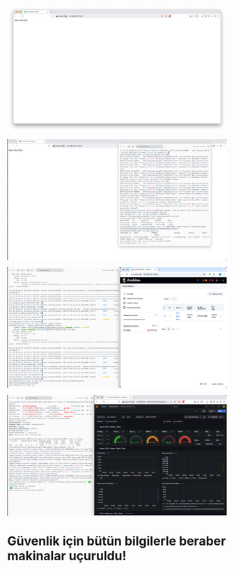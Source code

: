 ![Architecture Overview](./1.png)

![Flask Docker Setup](./2.png)

![Termius + Jenkins](./3.png)

![Grafana Dashboards](./4.png)

# Güvenlik için bütün bilgilerle beraber makinalar uçuruldu!